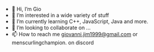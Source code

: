 - 👋 Hi, I’m Gio
- 👀 I’m interested in a wide variety of stuff
- 🌱 I’m currently learning C++, JavaScript, Java and more.
- 💞️ I’m looking to collaborate on ...
- 📫 How to reach me giovanni.jim1999@gmail.com or menscurlingchampion. on discord

<!---
GioJim1999/GioJim1999 is a ✨ special ✨ repository because its `README.md` (this file) appears on your GitHub profile.
You can click the Preview link to take a look at your changes.
--->
